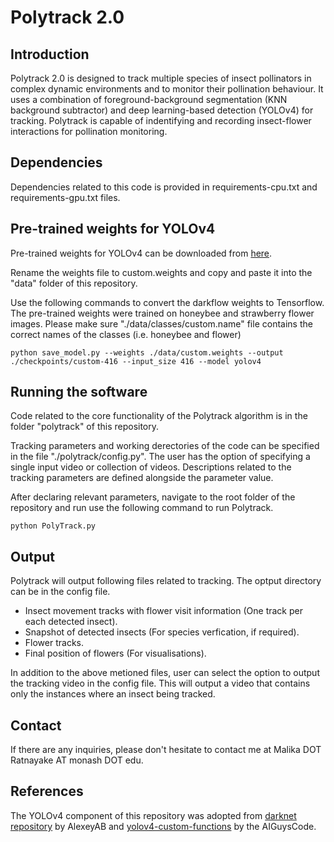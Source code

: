 # Polytrack 2.0

## Introduction

Polytrack 2.0 is designed to track multiple species of insect pollinators in complex dynamic environments and to monitor their pollination behaviour. It uses a combination of foreground-background segmentation (KNN background subtractor) and deep learning-based detection (YOLOv4) for tracking. Polytrack is capable of indentifying and recording insect-flower interactions for pollination monitoring.  

## Dependencies

Dependencies related to this code is provided in requirements-cpu.txt and requirements-gpu.txt files.

## Pre-trained weights for YOLOv4

Pre-trained weights for YOLOv4 can be downloaded from [here](https://drive.google.com/drive/folders/1FbIh9ZAb5eV53zGvzFXdAHyblrfxmj6-?usp=sharing). 

Rename the weights file to custom.weights and copy and paste it into the "data" folder of this repository.

Use the following commands to convert the darkflow weights to Tensorflow. The pre-trained weights were trained on honeybee and strawberry flower images. Please make sure "./data/classes/custom.name" file contains the correct names of the classes (i.e. honeybee and flower)
 
```
python save_model.py --weights ./data/custom.weights --output ./checkpoints/custom-416 --input_size 416 --model yolov4 
```

## Running the software

Code related to the core functionality of the Polytrack algorithm is in the folder "polytrack" of this repository.

Tracking parameters and working derectories of the code can be specified in the file "./polytrack/config.py". The user has the option of specifying a single input video or collection of videos. Descriptions related to the tracking parameters are defined alongside the parameter value.

After declaring relevant parameters, navigate to the root folder of the repository and run use the following command to run Polytrack.
```
python PolyTrack.py 
```

## Output

Polytrack will output following files related to tracking. The optput directory can be in the config file.

* Insect movement tracks with flower visit information (One track per each detected insect).
* Snapshot of detected insects (For species verfication, if required).
* Flower tracks.
* Final position of flowers (For visualisations).

In addition to the above metioned files, user can select the option to output the tracking video in the config file. This will output a video that contains only the instances where an insect being tracked. 



## Contact

If there are any inquiries, please don't hesitate to contact me at Malika DOT Ratnayake AT monash DOT edu.
 
## References
 
The YOLOv4 component of this repository was adopted from [darknet repository](https://github.com/AlexeyAB/darknet) by AlexeyAB and [yolov4-custom-functions](https://github.com/theAIGuysCode/yolov4-custom-functions) by the AIGuysCode.
